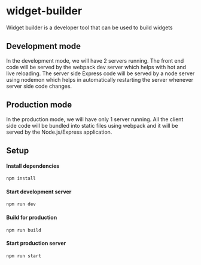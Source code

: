 # widget-builder
Widget builder is a developer tool that can be used to build widgets

## Development mode
In the development mode, we will have 2 servers running. The front end code will be served by the webpack dev server which helps with hot and live reloading. The server side Express code will be served by a node server using nodemon which helps in automatically restarting the server whenever server side code changes.

## Production mode
In the production mode, we will have only 1 server running. All the client side code will be bundled into static files using webpack and it will be served by the Node.js/Express application.

## Setup
#### Install dependencies
```
npm install
```
#### Start development server
```
npm run dev
```
#### Build for production
```
npm run build
```
#### Start production server
```
npm run start
```
